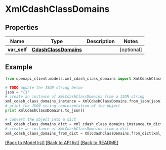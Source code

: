 # XmlCdashClassDomains


## Properties
Name | Type | Description | Notes
------------ | ------------- | ------------- | -------------
**var_self** | [**CdashClassDomains**](CdashClassDomains.md) |  | [optional] 

## Example

```python
from openapi_client.models.xml_cdash_class_domains import XmlCdashClassDomains

# TODO update the JSON string below
json = "{}"
# create an instance of XmlCdashClassDomains from a JSON string
xml_cdash_class_domains_instance = XmlCdashClassDomains.from_json(json)
# print the JSON string representation of the object
print XmlCdashClassDomains.to_json()

# convert the object into a dict
xml_cdash_class_domains_dict = xml_cdash_class_domains_instance.to_dict()
# create an instance of XmlCdashClassDomains from a dict
xml_cdash_class_domains_from_dict = XmlCdashClassDomains.from_dict(xml_cdash_class_domains_dict)
```
[[Back to Model list]](../README.md#documentation-for-models) [[Back to API list]](../README.md#documentation-for-api-endpoints) [[Back to README]](../README.md)


